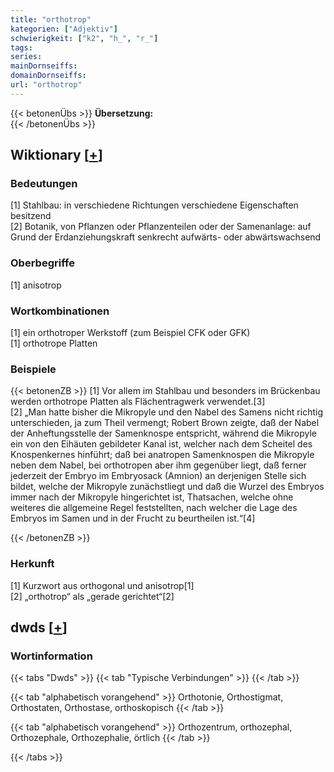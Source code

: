 ```yaml
---
title: "orthotrop"
kategorien: ["Adjektiv"]
schwierigkeit: ["k2", "h_", "r_"]
tags:
series:
mainDornseiffs:
domainDornseiffs:
url: "orthotrop"
---
```


{{< betonenÜbs >}}
**Übersetzung:**  
{{< /betonenÜbs >}}

## Wiktionary [[+](https://de.wiktionary.org/wiki/orthotrop)]

### Bedeutungen
[1] Stahlbau: in verschiedene Richtungen verschiedene Eigenschaften besitzend  
[2] Botanik, von Pflanzen oder Pflanzenteilen oder der Samenanlage: auf Grund der Erdanziehungskraft senkrecht aufwärts- oder abwärtswachsend  

### Oberbegriffe
[1] anisotrop  

### Wortkombinationen
[1] ein orthotroper Werkstoff (zum Beispiel CFK oder GFK)  
[1] orthotrope Platten  

### Beispiele
{{< betonenZB >}}
[1] Vor allem im Stahlbau und besonders im Brückenbau werden orthotrope Platten als Flächentragwerk verwendet.[3]  
[2] „Man hatte bisher die Mikropyle und den Nabel des Samens nicht richtig unterschieden, ja zum Theil vermengt; Robert Brown zeigte, daß der Nabel der Anheftungsstelle der Samenknospe entspricht, während die Mikropyle ein von den Eihäuten gebildeter Kanal ist, welcher nach dem Scheitel des Knospenkernes hinführt; daß bei anatropen Samenknospen die Mikropyle neben dem Nabel, bei orthotropen aber ihm gegenüber liegt, daß ferner jederzeit der Embryo im Embryosack (Amnion) an derjenigen Stelle sich bildet, welche der Mikropyle zunächstliegt und daß die Wurzel des Embryos immer nach der Mikropyle hingerichtet ist, Thatsachen, welche ohne weiteres die allgemeine Regel feststellten, nach welcher die Lage des Embryos im Samen und in der Frucht zu beurtheilen ist.“[4]  

{{< /betonenZB >}}
### Herkunft
[1] Kurzwort aus orthogonal und anisotrop[1]  
[2] „orthotrop“ als „gerade gerichtet“[2]  



## dwds [[+](https://www.dwds.de/wb/orthotrop)]

### Wortinformation
{{< tabs "Dwds" >}}
{{< tab "Typische Verbindungen" >}}
{{< /tab >}}

{{< tab "alphabetisch vorangehend" >}}
Orthotonie, Orthostigmat, Orthostaten, Orthostase, orthoskopisch
{{< /tab >}}

{{< tab "alphabetisch vorangehend" >}}
Orthozentrum, orthozephal, Orthozephale, Orthozephalie, örtlich
{{< /tab >}}

{{< /tabs >}}

